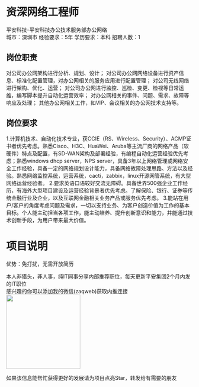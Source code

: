 # 资深网络工程师
平安科技-平安科技办公技术服务部办公网络  
城市：深圳市 经验要求：5年 学历要求：本科  招聘人数：1

## 岗位职责
对公司办公网架构进行分析、规划、设计；
   对公司办公网网络设备进行资产信息、标准化配置管理，对办公网相关的服务应用进行配置管理；
   对公司无线网络进行架构、优化、运营；
   对公司办公网进行监控、巡检、变更、检视等日常运维，编写脚本提升自动化运营效率；
   对办公网相关的事件、问题、需求、故障等响应及处理；
   其他办公网相关工作，如VIP、会议相关的办公网技术支持等。

## 岗位要求
1.计算机技术、自动化技术专业，获CCIE（RS、Wireless、Security）、ACMP证书者优先考虑。熟悉Cisco、H3C、HuaWei、Aruba等主流厂商的网络产品（软硬件）特点及配置，有SD-WAN架构及部署经验，有编程自动化运营经验优先考虑；熟悉windows dhcp server，NPS server，具备3年以上网络管理或网络安全工作经验，具备一定的网络规划设计能力，具备网络故障处理思路、方法以及经验。熟悉网络监控系统，运营系统，cacti，zabbix，linux开源网管系统，有大型网络运营经验者。
   2.要求英语口语较好交流无障碍。具备世界500强企业工作经历，有海外大型项目建设及运营经验背景者优先考虑。了解保险、银行、证券等传统金融行业及企业，以及互联网金融相关业务产品或服务优先考虑。
   3.能站在用户/客户的角度考虑问题及需求，一切以支持业务、为客户创造价值为工作的基本目标。个人能主动担当各项工作，能主动培养、提升创新意识和能力，并能通过技术创新手段，为用户带来最大价值。

# 项目说明

优势：免打扰，无需开放简历

本人非猎头，非人事，纯IT同事分享内部推荐职位，每天更新平安集团2个月内发的IT职位  
感兴趣的你可以添加我的微信(zaqweb)获取内推连接  
<img src="https://github.com/zaqweb/PA-IT-JOBS/blob/master/WechatICode.jpeg"  height="200" width="200">

如果该信息能帮忙获得更好的发展请为项目点亮Star，转发给有需要的朋友




